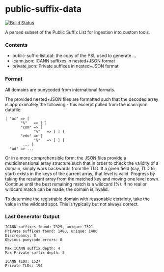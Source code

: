# public-suffix-data

[![Build Status](https://travis-ci.org/mns-llc/suffixer.svg?branch=master)](https://travis-ci.org/mns-llc/suffixer)

A parsed subset of the Public Suffix List for ingestion into custom tools.

### Contents

* public-suffix-list.dat: the copy of the PSL used to generate ...
* icann.json: ICANN suffixes in nested+JSON format
* private.json: Private suffixes in nested+JSON format

### Format

All domains are punycoded from international formats.

The provided nested+JSON files are formatted such that the decoded array is approximately the following - this excerpt pulled from the icann.json datafile:

```
[ "ac" => [
       "%"   => [ ]
       "com" => [
             "%"   => [ ] ]
       "edu" => [
             "%"   => [ ] ]
        ... ]
  "ad" => ...
```

Or in a more comprehensible form: the JSON files provide a multidimensional array structure such that in order to check the validity of a domain, simply work backwards from the TLD. If a given field (say, TLD to start) exists in the keys of the current array, that level is valid. Progress by taking the resultant array from the matched key and moving one level down. Continue until the best remaining match is a wildcard (%). If no real or wildcard match can be made, the domain is invalid.

To determine the registrable domain with reasonable certainty, take the value in the wildcard spot. This is typically but not always correct.

### Last Generator Output
```
ICANN suffixes found: 7329, unique: 7321
Private suffixes found: 1480, unique: 1480
Discrepancy: 8
Obvious punycode errors: 0

Max ICANN suffix depth: 4
Max Private suffix depth: 5

ICANN TLDs: 1527
Private TLDs: 194
```
